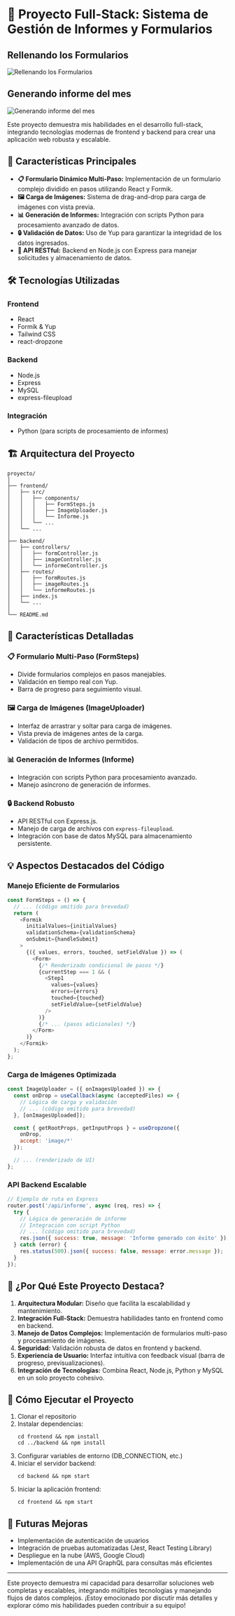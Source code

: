

# 🚀 Proyecto Full-Stack: Sistema de Gestión de Informes y Formularios
## Rellenando los Formularios
![Rellenando los Formularios](https://i.imgur.com/MOEv9Om.gif)
## Generando informe del mes
![Generando informe del mes](https://i.imgur.com/2oGPH7k.gif) 


Este proyecto demuestra mis habilidades en el desarrollo full-stack, integrando tecnologías modernas de frontend y backend para crear una aplicación web robusta y escalable.

## 🌟 Características Principales

- **📋 Formulario Dinámico Multi-Paso:** Implementación de un formulario complejo dividido en pasos utilizando React y Formik.
- **🖼️ Carga de Imágenes:** Sistema de drag-and-drop para carga de imágenes con vista previa.
- **📊 Generación de Informes:** Integración con scripts Python para procesamiento avanzado de datos.
- **🔒 Validación de Datos:** Uso de Yup para garantizar la integridad de los datos ingresados.
- **🔄 API RESTful:** Backend en Node.js con Express para manejar solicitudes y almacenamiento de datos.

## 🛠️ Tecnologías Utilizadas

### Frontend
- React
- Formik & Yup
- Tailwind CSS
- react-dropzone

### Backend
- Node.js
- Express
- MySQL
- express-fileupload

### Integración
- Python (para scripts de procesamiento de informes)

## 🏗️ Arquitectura del Proyecto

```
proyecto/
│
├── frontend/
│   ├── src/
│   │   ├── components/
│   │   │   ├── FormSteps.js
│   │   │   ├── ImageUploader.js
│   │   │   └── Informe.js
│   │   └── ...
│   └── ...
│
├── backend/
│   ├── controllers/
│   │   ├── formController.js
│   │   ├── imageController.js
│   │   └── informeController.js
│   ├── routes/
│   │   ├── formRoutes.js
│   │   ├── imageRoutes.js
│   │   └── informeRoutes.js
│   ├── index.js
│   └── ...
│
└── README.md
```

## 🚀 Características Detalladas

### 📋 Formulario Multi-Paso (FormSteps)
- Divide formularios complejos en pasos manejables.
- Validación en tiempo real con Yup.
- Barra de progreso para seguimiento visual.

### 🖼️ Carga de Imágenes (ImageUploader)
- Interfaz de arrastrar y soltar para carga de imágenes.
- Vista previa de imágenes antes de la carga.
- Validación de tipos de archivo permitidos.

### 📊 Generación de Informes (Informe)
- Integración con scripts Python para procesamiento avanzado.
- Manejo asíncrono de generación de informes.

### 🔒 Backend Robusto
- API RESTful con Express.js.
- Manejo de carga de archivos con `express-fileupload`.
- Integración con base de datos MySQL para almacenamiento persistente.

## 💡 Aspectos Destacados del Código

### Manejo Eficiente de Formularios
```javascript
const FormSteps = () => {
  // ... (código omitido para brevedad)
  return (
    <Formik
      initialValues={initialValues}
      validationSchema={validationSchema}
      onSubmit={handleSubmit}
    >
      {({ values, errors, touched, setFieldValue }) => (
        <Form>
          {/* Renderizado condicional de pasos */}
          {currentStep === 1 && (
            <Step1
              values={values}
              errors={errors}
              touched={touched}
              setFieldValue={setFieldValue}
            />
          )}
          {/* ... (pasos adicionales) */}
        </Form>
      )}
    </Formik>
  );
};
```

### Carga de Imágenes Optimizada
```javascript
const ImageUploader = ({ onImagesUploaded }) => {
  const onDrop = useCallback(async (acceptedFiles) => {
    // Lógica de carga y validación
    // ... (código omitido para brevedad)
  }, [onImagesUploaded]);

  const { getRootProps, getInputProps } = useDropzone({
    onDrop,
    accept: 'image/*'
  });

  // ... (renderizado de UI)
};
```

### API Backend Escalable
```javascript
// Ejemplo de ruta en Express
router.post('/api/informe', async (req, res) => {
  try {
    // Lógica de generación de informe
    // Integración con script Python
    // ... (código omitido para brevedad)
    res.json({ success: true, message: 'Informe generado con éxito' });
  } catch (error) {
    res.status(500).json({ success: false, message: error.message });
  }
});
```

## 🌟 ¿Por Qué Este Proyecto Destaca?

1. **Arquitectura Modular:** Diseño que facilita la escalabilidad y mantenimiento.
2. **Integración Full-Stack:** Demuestra habilidades tanto en frontend como en backend.
3. **Manejo de Datos Complejos:** Implementación de formularios multi-paso y procesamiento de imágenes.
4. **Seguridad:** Validación robusta de datos en frontend y backend.
5. **Experiencia de Usuario:** Interfaz intuitiva con feedback visual (barra de progreso, previsualizaciones).
6. **Integración de Tecnologías:** Combina React, Node.js, Python y MySQL en un solo proyecto cohesivo.

## 🚀 Cómo Ejecutar el Proyecto

1. Clonar el repositorio
2. Instalar dependencias:
   ```
   cd frontend && npm install
   cd ../backend && npm install
   ```
3. Configurar variables de entorno (DB_CONNECTION, etc.)
4. Iniciar el servidor backend:
   ```
   cd backend && npm start
   ```
5. Iniciar la aplicación frontend:
   ```
   cd frontend && npm start
   ```

## 🔮 Futuras Mejoras

- Implementación de autenticación de usuarios
- Integración de pruebas automatizadas (Jest, React Testing Library)
- Despliegue en la nube (AWS, Google Cloud)
- Implementación de una API GraphQL para consultas más eficientes

---

Este proyecto demuestra mi capacidad para desarrollar soluciones web completas y escalables, integrando múltiples tecnologías y manejando flujos de datos complejos. ¡Estoy emocionado por discutir más detalles y explorar cómo mis habilidades pueden contribuir a su equipo!
